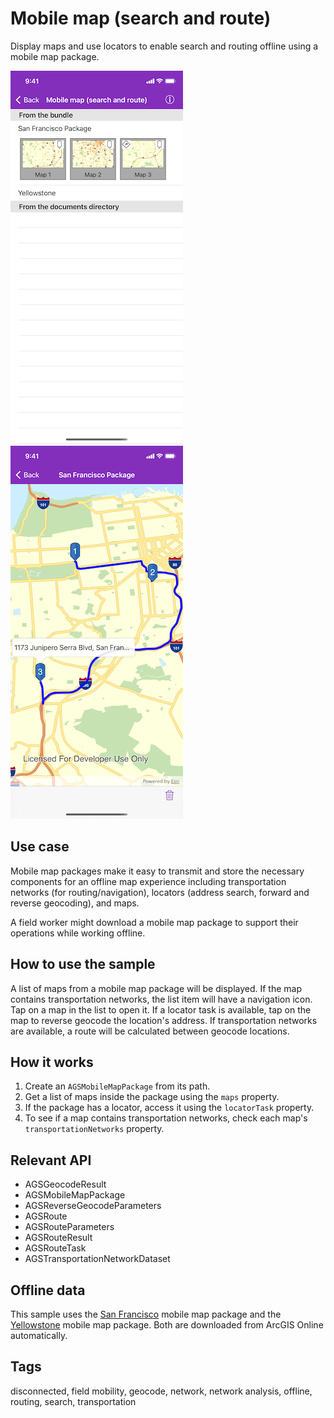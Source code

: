 # Mobile map (search and route)

Display maps and use locators to enable search and routing offline using a mobile map package.

![Image of mobile map search and route 1](mobile-map-search-and-route-1.png)
![Image of mobile map search and route 2](mobile-map-search-and-route-2.png)

## Use case

Mobile map packages make it easy to transmit and store the necessary components for an offline map experience including transportation networks (for routing/navigation), locators (address search, forward and reverse geocoding), and maps.

A field worker might download a mobile map package to support their operations while working offline.

## How to use the sample

A list of maps from a mobile map package will be displayed. If the map contains transportation networks, the list item will have a navigation icon. Tap on a map in the list to open it. If a locator task is available, tap on the map to reverse geocode the location's address. If transportation networks are available, a route will be calculated between geocode locations.

## How it works

1. Create an `AGSMobileMapPackage` from its path.
2. Get a list of maps inside the package using the `maps` property.
3. If the package has a locator, access it using the `locatorTask` property.
4. To see if a map contains transportation networks, check each map's `transportationNetworks` property.

## Relevant API

* AGSGeocodeResult
* AGSMobileMapPackage
* AGSReverseGeocodeParameters
* AGSRoute
* AGSRouteParameters
* AGSRouteResult
* AGSRouteTask
* AGSTransportationNetworkDataset

## Offline data

This sample uses the [San Francisco](https://www.arcgis.com/home/item.html?id=260eb6535c824209964cf281766ebe43) mobile map package and the [Yellowstone](https://www.arcgis.com/home/item.html?id=e1f3a7254cb845b09450f54937c16061) mobile map package. Both are downloaded from ArcGIS Online automatically.  

## Tags

disconnected, field mobility, geocode, network, network analysis, offline, routing, search, transportation
